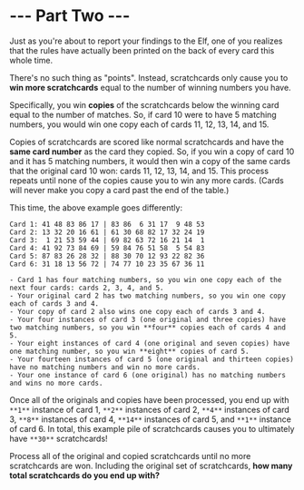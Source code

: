 # --- Part Two ---

Just as you're about to report your findings to the Elf, one of you realizes that the rules have actually been printed on the back of every card this whole time.

There's no such thing as "points". Instead, scratchcards only cause you to **win more scratchcards** equal to the number of winning numbers you have.

Specifically, you win **copies** of the scratchcards below the winning card equal to the number of matches. So, if card 10 were to have 5 matching numbers, you would win one copy each of cards 11, 12, 13, 14, and 15.

Copies of scratchcards are scored like normal scratchcards and have the **same card number** as the card they copied. So, if you win a copy of card 10 and it has 5 matching numbers, it would then win a copy of the same cards that the original card 10 won: cards 11, 12, 13, 14, and 15. This process repeats until none of the copies cause you to win any more cards. (Cards will never make you copy a card past the end of the table.)

This time, the above example goes differently:
```
Card 1: 41 48 83 86 17 | 83 86  6 31 17  9 48 53
Card 2: 13 32 20 16 61 | 61 30 68 82 17 32 24 19
Card 3:  1 21 53 59 44 | 69 82 63 72 16 21 14  1
Card 4: 41 92 73 84 69 | 59 84 76 51 58  5 54 83
Card 5: 87 83 26 28 32 | 88 30 70 12 93 22 82 36
Card 6: 31 18 13 56 72 | 74 77 10 23 35 67 36 11
```
    - Card 1 has four matching numbers, so you win one copy each of the next four cards: cards 2, 3, 4, and 5.
    - Your original card 2 has two matching numbers, so you win one copy each of cards 3 and 4.
    - Your copy of card 2 also wins one copy each of cards 3 and 4.
    - Your four instances of card 3 (one original and three copies) have two matching numbers, so you win **four** copies each of cards 4 and 5.
    - Your eight instances of card 4 (one original and seven copies) have one matching number, so you win **eight** copies of card 5.
    - Your fourteen instances of card 5 (one original and thirteen copies) have no matching numbers and win no more cards.
    - Your one instance of card 6 (one original) has no matching numbers and wins no more cards.

Once all of the originals and copies have been processed, you end up with `**1**` instance of card 1, `**2**` instances of card 2, `**4**` instances of card 3, `**8**` instances of card 4, `**14**` instances of card 5, and `**1**` instance of card 6. In total, this example pile of scratchcards causes you to ultimately have `**30**` scratchcards!

Process all of the original and copied scratchcards until no more scratchcards are won. Including the original set of scratchcards, **how many total scratchcards do you end up with?**

